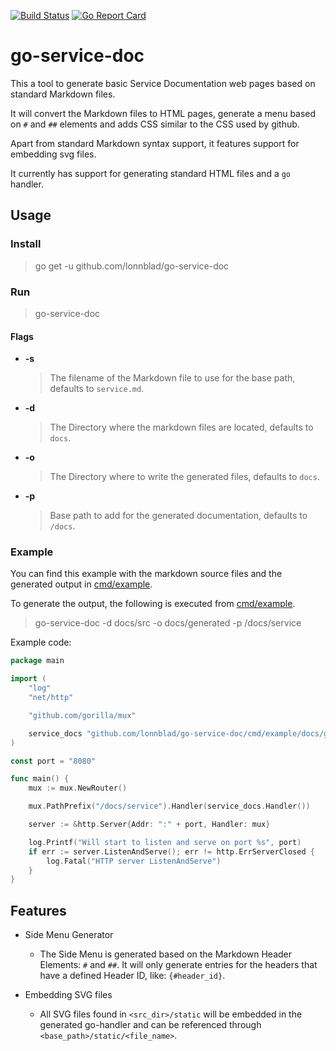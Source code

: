 [![Build Status](https://travis-ci.org/lonnblad/go-service-doc.svg?branch=master)](https://travis-ci.org/lonnblad/go-service-doc)
[![Go Report Card](https://goreportcard.com/badge/github.com/lonnblad/go-service-doc)](https://goreportcard.com/report/github.com/lonnblad/go-service-doc)

# go-service-doc
This a tool to generate basic Service Documentation web pages based on standard Markdown files.

It will convert the Markdown files to HTML pages, generate a menu based on `#` and `##` elements and adds CSS similar to the CSS used by github.

Apart from standard Markdown syntax support, it features support for embedding svg files.

It currently has support for generating standard HTML files and a `go` handler.

## Usage

### Install
> go get -u github.com/lonnblad/go-service-doc

### Run
> go-service-doc

#### Flags
- **-s**

    > The filename of the Markdown file to use for the base path, defaults to `service.md`.

- **-d**

    > The Directory where the markdown files are located, defaults to `docs`.

- **-o**

    > The Directory where to write the generated files, defaults to `docs`.

- **-p**

    > Base path to add for the generated documentation, defaults to `/docs`.

### Example
You can find this example with the markdown source files and the generated output in [cmd/example](cmd/example).

To generate the output, the following is executed from [cmd/example](cmd/example).

> go-service-doc -d docs/src -o docs/generated -p /docs/service

Example code:
```go
package main

import (
	"log"
	"net/http"

	"github.com/gorilla/mux"

	service_docs "github.com/lonnblad/go-service-doc/cmd/example/docs/generated"
)

const port = "8080"

func main() {
	mux := mux.NewRouter()

	mux.PathPrefix("/docs/service").Handler(service_docs.Handler())

	server := &http.Server{Addr: ":" + port, Handler: mux}

	log.Printf("Will start to listen and serve on port %s", port)
	if err := server.ListenAndServe(); err != http.ErrServerClosed {
		log.Fatal("HTTP server ListenAndServe")
	}
}
```

## Features
- Side Menu Generator
  - The Side Menu is generated based on the Markdown Header Elements: `#` and `##`. It will only generate entries for the headers that have a defined Header ID, like: `{#header_id}`.

- Embedding SVG files
  - All SVG files found in `<src_dir>/static` will be embedded in the generated go-handler and can be referenced through `<base_path>/static/<file_name>`.